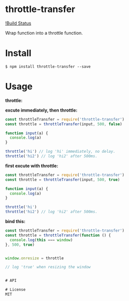 # throttle-transfer

  [!Build Status](https://github.com/slwzero/throttle-transfer)

Wrap function into a throttle function.

# Install
```
$ npm install throttle-transfer --save
```

# Usage

**throttle:**

**excute immediately, then throttle:**
```js
const throttleTransfer = require('throttle-transfer')
const throttle = throttleTransfer(input, 500, false)

function input(a) {
  console.log(a)
}

throttle('hi') // log 'hi' immediately, no delay.
throttle('hi2') // log 'hi2' after 500ms.
```
**first excute with throttle:**
```js
const throttleTransfer = require('throttle-transfer')
const throttle = throttleTransfer(input, 500, true)

function input(a) {
  console.log(a)
}

throttle('hi') 
throttle('hi2') // log 'hi2' after 500ms.
```

**bind this:**
```js
const throttleTransfer = require('throttle-transfer')
const throttle = throttleTransfer(function () {
  console.log(this === window)
}, 500, true)


window.onresize = throttle

// log 'true' when resizing the window


# API

# License
MIT 